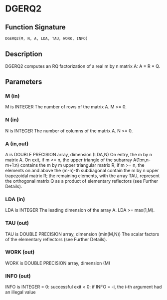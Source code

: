 # DGERQ2

## Function Signature

```fortran
DGERQ2(M, N, A, LDA, TAU, WORK, INFO)
```

## Description


 DGERQ2 computes an RQ factorization of a real m by n matrix A:
 A = R * Q.

## Parameters

### M (in)

M is INTEGER The number of rows of the matrix A. M >= 0.

### N (in)

N is INTEGER The number of columns of the matrix A. N >= 0.

### A (in,out)

A is DOUBLE PRECISION array, dimension (LDA,N) On entry, the m by n matrix A. On exit, if m <= n, the upper triangle of the subarray A(1:m,n-m+1:n) contains the m by m upper triangular matrix R; if m >= n, the elements on and above the (m-n)-th subdiagonal contain the m by n upper trapezoidal matrix R; the remaining elements, with the array TAU, represent the orthogonal matrix Q as a product of elementary reflectors (see Further Details).

### LDA (in)

LDA is INTEGER The leading dimension of the array A. LDA >= max(1,M).

### TAU (out)

TAU is DOUBLE PRECISION array, dimension (min(M,N)) The scalar factors of the elementary reflectors (see Further Details).

### WORK (out)

WORK is DOUBLE PRECISION array, dimension (M)

### INFO (out)

INFO is INTEGER = 0: successful exit < 0: if INFO = -i, the i-th argument had an illegal value

